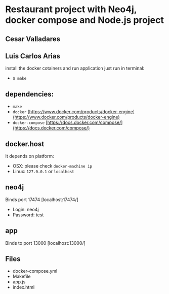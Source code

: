 # Restaurant project with Neo4j, docker compose and Node.js project

## Cesar Valladares
## Luis Carlos Arias

install the docker cotainers and run application just run in terminal: 
- `$ make`

## dependencies:
- `make`
- `docker` [https://www.docker.com/products/docker-engine](https://www.docker.com/products/docker-engine)
- `docker-compose` [https://docs.docker.com/compose/](https://docs.docker.com/compose/)

## docker.host
It depends on platform:
- OSX: please check `docker-machine ip`
- Linux: `127.0.0.1` or `localhost`

## neo4j
Binds port  17474 [localhost:17474/]
- Login: neo4j
- Password: test

## app
Binds to port 13000  [localhost:13000/]

## Files
- docker-compose.yml
- Makefile
- app.js
- index.html
